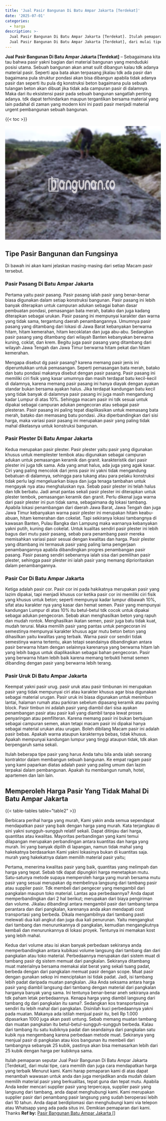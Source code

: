 ```yaml
---
title: 'Jual Pasir Bangunan Di Batu Ampar Jakarta [Terdekat]'
date: '2025-07-01'
categories:
  - harga
description: >-
  Jual Pasir Bangunan Di Batu Ampar Jakarta [Terdekat]. Itulah pemaparan seputar
  Jual Pasir Bangunan Di Batu Ampar Jakarta [Terdekat], dari mulai tipe, cara...
---
```


**Jual Pasir Bangunan Di Batu Ampar Jakarta \[Terdekat\]** – Sebagaimana kita tau bahwa pasir yakni bagian dari material bangunan yang menduduki posisi utama. Sebuah bangunan akan amat sulit dibangun kalau tdk adanya material pasir. Seperti apa bata akan terpasang jikalau tdk ada pasir dan bagaimana pula struktur pondasi akan bisa dibangun apabila tidak adanya pasir dan seperti itu pula dg konstruksi beton bagaimana pula sebuah tulangan beton akan dibuat jika tidak ada campuran pasir di dalamnya. Maka dari itu eksistensi pasir pada sebuah bangunan sangatlah penting adanya. tdk dapat terhindarkan maupun tergantikan bersama material yang lain padahal di zaman yang modern kini ini pasti pasir menjadi material urgent pembangunan sebuah bangunan.

{{< toc >}}

![Jual Pasir Bangunan Di Batu Ampar Jakarta [Terdekat]](/images/jual-pasir-bangunan-18.png)

## Tipe Pasir Bangunan dan Fungsinya

Di bawah ini akan kami jelaskan masing-masing dari setiap Macam pasir tersebut.

### Pasir Pasang Di Batu Ampar Jakarta

Pertama yaitu pasir pasang. Pasir pasang ialah pasir yang benar-benar biasa digunakan dalam setiap konstruksi bangunan. Pasir pasang ini lebih banyak diterapkan untuk campuran adukan sebagai bahan dasar pembuatan pondasi, pemasangan bata merah, batako dan juga kadang diterapkan sebagai urukan. Pasir pasang ini mempunyai karakter dan warna yang tidak sama, tergantung daerah penambangannya. Umumnya pasir pasang yang ditambang dari lokasi di Jawa Barat kebanyakan berwarna hitam, hitam kemerahan, hitam kecoklatan dan juga abu-abu. Sedangkan pasir pasang yang ditambang dari wilayah Banten kebanyakan berwarna kuning, coklat, dan krem. Begitu juga pasir pasang yang ditambang dari wilayah Jawa Tengah dan Jawa Timur berwarna hitam pekat dan hitam kemerahan.

Mengapa disebut dg pasir pasang? karena memang pasir jenis ini diperuntukkan untuk pemasangan. Seperti pemasangan bata merah, batako dan batu pondasi makanya disebut dengan pasir pasang. Pasir pasang ini memiliki ciri fisik yang kasar umumnya dan masih terdapat batu kecil-kecil di dalamnya, karena memang pasir pasang ini hanya diayak dengan ayakan standar bukan bersama ayakan halus. Jika terdapat kandungan batu kecil yang tidak banyak di dalamnya pasir pasang ini juga masih mengandung kadar Lumpur di atas 10%. Sehingga macam pasir ini tdk sesuai untuk dipakai sebagai campuran adukan pengecoran atau sebagai pasir plesteran. Pasir pasang ini paling tepat diaplikasikan untuk memasang bata merah, batako dan memasang batu pondasi. Jika diperbandingkan dari sisi harga, maka variasi pasir pasang ini merupakan pasir yang paling tidak mahal dikelasnya untuk konstruksi bangunan.

### Pasir Plester Di Batu Ampar Jakarta

Kedua merupakan pasir plester. Pasir plester yaitu pasir yang digunakan khusus untuk memplester tembok atau digunakan sebagai campuran adukan untuk pemasangan keramik dan granit. karakteristik dari pasir plester ini juga tdk sama. Ada yang amat halus, ada juga yang agak kasar. Ciri yang paling mencolok dari jenis pasir ini yakni tidak mengandung bebatuan di dalamnya, sehingga para tukang atau para pelaku konstruksi tidak perlu lagi mengeluarkan biaya dan juga tenaga tambahan untuk mengayak nya atau menghaluskan nya. Sebab pasir plester ini telah halus dan tdk berbatu. Jadi amat pantas sekali pasir plester ini diterapkan untuk plester tembok, pemasangan keramik dan granit. Perlu dikenal juga warna dari pasir plester ini pun tidak sama, sebagaimana dg lokasi tambang. Apabila lokasi penambangan dari daerah Jawa Barat, Jawa Tengah dan juga Jawa Timur kebanyakan warna pasir plester ini merupakan hitam keabu-abuan, hitam kemerahan dan cokelat. Tapi sekiranya lokasi tambangnya di kawasan Banten, Pulau Bangka dan Lampung maka warnanya kebanyakan yakni putih, kuning dan cokelat. Untuk kualitas sendiri pasir plester ini lebih bagus dari mutu pasir pasang, sebab para penambang pasir mereka memisahkan variasi pasir sesuai dengan kwalitas dan harga. Pasir plester yang ditambang ini termasuk pasir yang paling lama pengerjaan penambangannya apabila dibandingkan progres penambangan pasir pasang. Pasir pasang sendiri sebenarnya ialah sisa dari pemilihan pasir plester, sehingga pasir plester ini ialah pasir yang memang diprioritaskan dalam penambangannya.

### Pasir Cor Di Batu Ampar Jakarta

Ketiga adalah pasir cor. Pasir cor ini pada hakikatnya merupakan pasir yang lazim dipakai, tapi menjadi khusus cor ketika pasir cor ini memiliki ciri fisik yang khusus untuk beton; seperti mempunyai kadar lumpur dibawah 10%, sifat atau karakter nya yang kasar dan hemat semen. Pasir yang mempunyai kandungan Lumpur di atas 10% itu betul-betul tdk cocok untuk dipakai sebagai adukan pengecoran. Sebab akan menghasilkan beton yang rapuh dan mudah rontok. Menghasilkan ikatan semen, pasir juga batu tidak kuat, mudah terurai. Maka memilih pasir yang pantas untuk pengecoran ini semestinya mempunyai karakter khusus agar mutu beton beton yang dihasilkan yaitu kwalitas yang terbaik. Warna pasir cor sendiri tidak semestinya warna tertentu, akan tetapi seandainya dibandingkan antara pasir berwarna hitam dengan selainnya karenanya yang berwarna hitam lah yang lebih bagus untuk diaplikasikan sebagai bahan pengecoran. Pasir yang berwarna hitam lebih baik karena memang terbukti hemat semen dibanding dengan pasir yang berwarna lebih terang.

### Pasir Uruk Di Batu Ampar Jakarta

Keempat yakni pasir urug. pasir uruk atau pasir timbunan ini merupakan pasir yang tidak mempunyai ciri atau karakter khusus agar bisa digunakan sebagai material urugan. Pasir uruk ini biasa digunakan untuk menimbun lantai, halaman rumah atau parkiran sebelum dipasang keramik atau paving block. Pasir timbun ini adalah pasir yang diambil dari sisa ayakan penambangan pasir atau pasir kali yang diambil tanpa lewat proses penyaringan atau pemfilteran. Karena memang pasir ini bukan bertujuan sebagai campuran semen, akan tetapi macam pasir ini dipakai hanya sebagai material urukan atau urugan. Boleh dibilang Macam pasir ini adalah pasir bebas. Apakah warna ataupun karakternya bebas, tidak khusus. Apakah mempunyai kandungan lumpur yang tinggi ataupun tidak, tdk akan berpengaruh sama sekali.

Itulah beberapa tipe pasir yang harus Anda tahu bila anda ialah seorang kontraktor dalam membangun sebuah bangunan. Ke empat ragam pasir yang kami paparkan diatas adalah pasir yang paling umum dan lazim terpakai dalam pembangunan. Apakah itu membangun rumah, hotel, apartemen dan lain lain.

## Memperoleh Harga Pasir Yang Tidak Mahal Di Batu Ampar Jakarta

{{< table-tables table="table2" >}}

Berbicara perihal harga yang murah, Kami yakin anda semua sependapat mendapatkan pasir yang baik dengan harga yang murah. Kata terjangkau di sini yakni sungguh-sungguh relatif sekali. Dapat ditinjau dari harga, quantitas atau kwalitas. Mayoritas perbandingan yang kami temui dilapangan merupakan perbandingan antara kuantitas dan harga yang murah. Ini yang banyak dipilih di lapangan, namun tidak mahal yang hakekatnya berdasarkan Kami yakni lokasinya bukan di kuantitas saja. murah yang hakekatnya dalam memilih material pasir yaitu;

Pertama, menerima kwalitas pasir yang baik, quantitas yang melimpah dan harga yang tepat. Sebab tdk dapat dipungkiri harga menetapkan mutu. Satu-satunya metode supaya memperoleh harga yang murah bersama mutu pasir yang sesuai merupakan dg membelinya langsung dari tambang pasir atau supplier pasir. Tdk membeli dari pengecer yang mengambil dari pangkalan maupun toko material. Lantas apa perbedaannya? Anda dapat memperbandingkan dari 2 hal berikut; merupakan dari biaya pengiriman dan volume. Jikalau dibandingi antara mengambil pasir dari tambang tanpa perantara dan dari pangkalan, karenanya anda akan mendapati cost transportasi yang berbeda. Dikala mengambilnya dari tambang pasti melewati dua kali angkut dan juga dua kali penurunan. Yaitu mengangkut dari tambang dan menurunkannya di pangkalan, kemudian mengangkutnya kembali dan menurunkannya di lokasi proyek. Tentunya ini memakan kost yang lebih mahal.

Kedua dari volume atau isi akan banyak perbedaan sekiranya anda memperbandingkan antara kubikasi volume langsung dari tambang dan dari pangkalan atau toko material. Perbedaannya merupakan dari sistem muat di tambang pasir dg sistem memuat dari pangkalan. Sekiranya ditambang muat materialnya bersama memakai alat berat yang sekali tuang padat, berbeda dengan dari pangkalan memuat pasir dengan scope. Muat pasir dengan gunakan sekop ini menciptakan isi tidak padat. Jadi, isi tambang lebih padat daripada muatan pangkalan. Jika Anda seksama antara harga pasir yang diambil langsung dari tambang dengan material dari pangkalan harganya banyak yang sama. Ini tentunya benar-benar aneh sekiranya anda tdk paham letak perbedaannya. Kenapa harga yang diambil langsung dari tambang dg dari pangkalan itu sama?. Sedangkan kos transportasinya sendiri itu lebih mahal dari pangkalan. Disinilah kuci perbedaannya yakni pada muatan. Makanya ada istilah menjual pasir itu, beli Rp 1.000 dipasarkan 1000 juga akan pasti untung. Sebab memang muatan tambang dan muatan pangkalan itu betul-betul-sungguh-sungguh berbeda. Kalau dari tambang itu satu kubiknya padat dan seandainya dari pangkalan satu kubik nya mengembang karena perbedaan metode muat. Sekiranya yang menjual pasir di pangkalan atau kios bangunan itu membeli dari tambangnya sebanyak 25 kubik, pastinya akan bisa memasarkan lebih dari 25 kubik dengan harga per kubiknya sama.

Itulah pemaparan seputar Jual Pasir Bangunan Di Batu Ampar Jakarta \[Terdekat\], dari mulai tipe, cara memilih dan juga cara mendapatkan harga yang terbaik Menurut kami. Kami harap pemaparan kami di atas dapat menambah wawasan untuk anda dan juga menjadikan anda mudah dalam memilih material pasir yang berkualitas, tepat guna dan tepat mutu. Apabila Anda keder mencari supplier pasir yang terpercaya, supplier pasir yang langsung dari tambang, anda dapat menghubungi kami. Kami merupakan supplier pasir dari penambang pasir langsung yang sudah beroperasi lebih dari 10 tahun. Anda dapat berdiplomasi dan menghubungi kami via telepon atau Whatsapp yang ada pada situs ini. Demikian pemaparan dari kami. Thanks
**Ref by:** [Pasir Bangunan Batu Ampar Jakarta []](https://id.wikipedia.org/wiki/Pasir)
